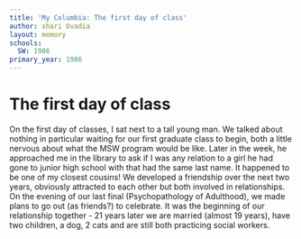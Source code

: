 ```yaml
---
title: 'My Columbia: The first day of class'
author: shari Ovadia
layout: memory
schools:
  SW: 1986
primary_year: 1986
---
```

# The first day of class

On the first day of classes, I sat next to a tall young man. We talked about nothing in particular waiting for our first graduate class to begin, both a little nervous about what the MSW program would be like. Later in the week, he approached me in the library to ask if I was any relation to a girl he had gone to junior high school with that had the same last name. It happened to be one of my closest cousins! We developed a friendship over the next two years, obviously attracted to each other but both involved in relationships. On the evening of our last final (Psychopathology of Adulthood), we made plans to go out (as friends?) to celebrate. It was the beginning of our relationship together - 21 years later we are married (almost 19 years), have two children, a dog, 2 cats and are still both practicing social workers.
